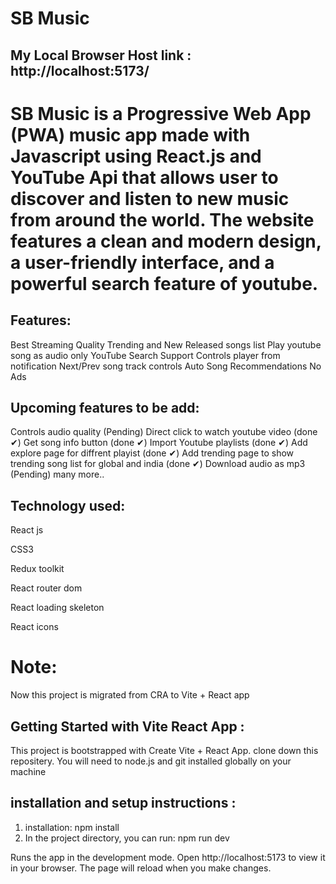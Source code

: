 # SB Music
##  My  Local Browser Host link : http://localhost:5173/ 

# SB Music is a Progressive Web App (PWA) music app made with Javascript using React.js and YouTube Api that allows user to discover and listen to new music from around the world. The website features a clean and modern design, a user-friendly interface, and a powerful search feature of youtube.

## Features:
  Best Streaming Quality
   Trending and New Released songs list
  Play youtube song as audio only
  YouTube Search Support
  Controls player from notification
  Next/Prev song track controls
 Auto Song Recommendations
  No Ads

  ## Upcoming features to be add:
Controls audio quality (Pending)
Direct click to watch youtube video (done ✔)
Get song info button (done ✔)
Import Youtube playlists (done ✔)
Add explore page for diffrent playist (done ✔)
Add trending page to show trending song list for global and india (done ✔)
Download audio as mp3 (Pending)
many more..

## Technology used:
React js

CSS3

Redux toolkit

React router dom

React loading skeleton

React icons

# Note:
Now this project is migrated from CRA to Vite + React app

## Getting Started with Vite React App :
This project is bootstrapped with Create Vite + React App.
clone down this repositery. You will need to node.js and git installed globally on your machine
## installation and setup instructions :
1. installation: npm install
2. In the project directory, you can run: npm run dev
   
Runs the app in the development mode.
Open http://localhost:5173 to view it in your browser. The page will reload when you make changes.

